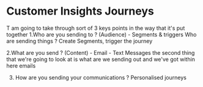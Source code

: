 # Customer Insights Journeys
T am going to take through sort of 3 keys points in the way that it's put together
1.Who are you sending to ? (Audience) - Segments & triggers
Who are sending things ? Create Segments, trigger the journey

2.What are you send ? (Content) - Email - Text Messages
the second thing that we're going to look at is what are we sending out and we've got within here emails

3. How are you sending your communications ? Personalised journeys
